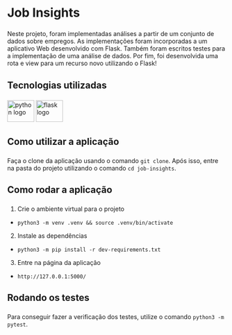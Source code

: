 <h1 align="left">Job Insights</h1>

###

<p align="left">Neste projeto, foram implementadas análises a partir de um conjunto de dados sobre empregos. As implementações foram incorporadas a um aplicativo Web desenvolvido com Flask. Também foram escritos testes para a implementação de uma análise de dados. Por fim, foi desenvolvida uma rota e view para um recurso novo utilizando o Flask!</p>

###

<h2 align="left">Tecnologias utilizadas</h2>

###

<div align="left">
  <img src="https://cdn.jsdelivr.net/gh/devicons/devicon/icons/python/python-original.svg" height="50" width="62" alt="python logo"  />
  <img src="https://cdn.jsdelivr.net/gh/devicons/devicon/icons/flask/flask-original.svg" height="50" width="62" alt="flask logo"  />
</div>

###

<h2 align="left">Como utilizar a aplicação</h2>

###

Faça o clone da aplicação usando o comando `git clone`. Após isso, entre na pasta do projeto utilizando o comando `cd job-insights`.

###

<h2 align="left">Como rodar a aplicação</h2>

###

1. Crie o ambiente virtual para o projeto
- `python3 -m venv .venv && source .venv/bin/activate`

2. Instale as dependências
- `python3 -m pip install -r dev-requirements.txt`

3. Entre na página da aplicação
- `http://127.0.0.1:5000/`

###

<h2 align="left">Rodando os testes</h2>

###

Para conseguir fazer a verificação dos testes, utilize o comando `python3 -m pytest`.
